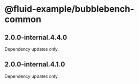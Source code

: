 # @fluid-example/bubblebench-common

## 2.0.0-internal.4.4.0

Dependency updates only.

## 2.0.0-internal.4.1.0

Dependency updates only.
